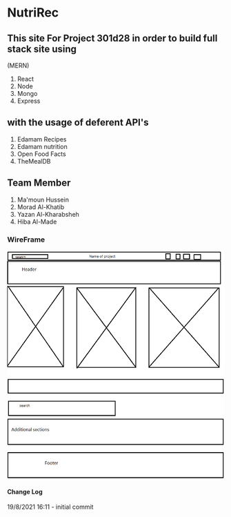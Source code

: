 # NutriRec

## This site For Project 301d28 in order to build full stack site using

(MERN)

1. React
2. Node
3. Mongo
4. Express

## with the usage of deferent API's

1. Edamam Recipes
2. Edamam nutrition
3. Open Food Facts
4. TheMealDB

## Team Member

1. Ma'moun Hussein
2. Morad Al-Khatib
3. Yazan Al-Kharabsheh
4. Hiba Al-Made

### WireFrame

![WireFrame](./wireframe-assets/HomePage.png)

#### Change Log

19/8/2021 16:11 - initial commit
